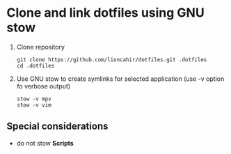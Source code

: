 # Clone and link dotfiles using GNU stow

1. Clone repository
   
   ```shell
   git clone https://github.com/lioncahir/dotfiles.git .dotfiles
   cd .dotfiles
   ```

1. Use GNU stow to create symlinks for selected application (use -v option fo verbose output)

   ```shell
   stow -v mpv
   stow -v vim
   ```

## Special considerations

- do not stow **Scripts**
